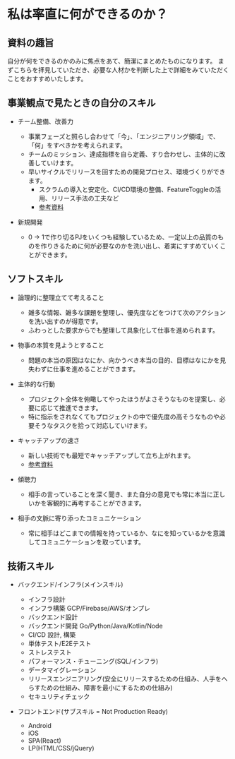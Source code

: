 # 私は率直に何ができるのか？

## 資料の趣旨
自分が何をできるのかのみに焦点をあて、簡潔にまとめたものになります。
まずこちらを拝見していただき、必要な人材かを判断した上で詳細をみていただくことをおすすめいたします。

## 事業観点で見たときの自分のスキル
- チーム整備、改善力
    - 事業フェーズと照らし合わせて「今」、「エンジニアリング領域」で、「何」をすべきかを考えられます。
    - チームのミッション、達成指標を自ら定義、すり合わせし、主体的に改善していけます。
    - 早いサイクルでリリースを回すための開発プロセス、環境づくりができます。
        - スクラムの導入と安定化、CI/CD環境の整備、FeatureToggleの活用、リリース手法の工夫など
        - [参考資料](https://speakerdeck.com/taisho6339/jian-suo-ji-pan-woan-quan-nielasticsearchnizhi-kihuan-erutameniyatutakoto) 

- 新規開発
    - 0 -> 1で作り切るPJをいくつも経験しているため、一定以上の品質のものを作りきるために何が必要なのかを洗い出し、着実にすすめていくことができます。

## ソフトスキル
- 論理的に整理立てて考えること
    - 雑多な情報、雑多な課題を整理し、優先度などをつけて次のアクションを洗い出すのが得意です。
    - ふわっとした要求からでも整理して具象化して仕事を進められます。

- 物事の本質を見ようとすること
    - 問題の本当の原因はなにか、向かうべき本当の目的、目標はなにかを見失わずに仕事を進めることができます。

- 主体的な行動
    - プロジェクト全体を俯瞰してやったほうがよさそうなものを提案し、必要に応じて推進できます。
    - 特に指示をされなくてもプロジェクトの中で優先度の高そうなものや必要そうなタスクを拾って対応していけます。

- キャッチアップの速さ
    - 新しい技術でも最短でキャッチアップして立ち上がれます。
    - [参考資料](https://medium.com/athome-engineer-blog/ios%E7%B5%8C%E9%A8%930%E3%81%AE%E3%82%A8%E3%83%B3%E3%82%B8%E3%83%8B%E3%82%A2%E3%81%8C%E3%82%A2%E3%83%97%E3%83%AA%E3%82%92%E6%9C%80%E7%9F%AD%E3%81%A7%E3%83%AA%E3%83%AA%E3%83%BC%E3%82%B9%E3%81%99%E3%82%8B%E3%81%BE%E3%81%A7%E3%81%AB%E3%82%84%E3%81%A3%E3%81%9F%E3%81%93%E3%81%A8-e9726978377f)  

- 傾聴力
    - 相手の言っていることを深く聞き、また自分の意見でも常に本当に正しいかを客観的に再考することができます。

- 相手の文脈に寄り添ったコミュニケーション
    - 常に相手はどこまでの情報を持っているか、なにを知っているかを意識してコミュニケーションを取っています。

## 技術スキル
- バックエンド/インフラ(メインスキル)
    - インフラ設計
    - インフラ構築 GCP/Firebase/AWS/オンプレ
    - バックエンド設計
    - バックエンド開発 Go/Python/Java/Kotlin/Node
    - CI/CD 設計, 構築
    - 単体テスト/E2Eテスト
    - ストレステスト
    - パフォーマンス・チューニング(SQL/インフラ)
    - データマイグレーション
    - リリースエンジニアリング(安全にリリースするための仕組み、人手をへらすための仕組み、障害を最小にするための仕組み)
    - セキュリティチェック

- フロントエンド(サブスキル = Not Production Ready)
    - Android
    - iOS
    - SPA(React)
    - LP(HTML/CSS/jQuery)
